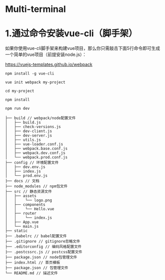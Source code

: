 # Multi-terminal

# 1.通过命令安装vue-cli（脚手架）

如果你使用vue-cli脚手架来构建vue项目，那么你只需敲击下面5行命令即可生成一个简单的vue项目（前提安装node.js）：

https://vuejs-templates.github.io/webpack

```shell
npm install -g vue-cli

vue init webpack my-project

cd my-project

npm install

npm run dev
```

```shell
├── build // webpack/node配置文件
│   ├── build.js
│   ├── check-versions.js
│   ├── dev-client.js
│   ├── dev-server.js
│   ├── utils.js
│   ├── vue-loader.conf.js
│   ├── webpack.base.conf.js
│   ├── webpack.dev.conf.js
│   └── webpack.prod.conf.js
├── config // 环境配置文件
│   ├── dev.env.js
│   ├── index.js
│   └── prod.env.js
├── docs // 文档
├── node_modules // npm包文件
├── src // 静态资源文件
│   ├── assets
│   │    └── logo.png
│   ├── components 
│   │    └── Hello.vue 
│   ├── router
│   │    └── index.js 
│   ├── App.vue 
│   └── main.js
├── static
├── .babelrc // babel配置文件
├── .gitignore // gitignore忽略文件
├── .editorconfig // 编码风格配置文件
├── .postcssrc.js // postcss配置文件
├── package.json // node包管理文件
├── index.html // 首页模板
├── package.json // 包管理文件
└── README.md // 描述文件
```
